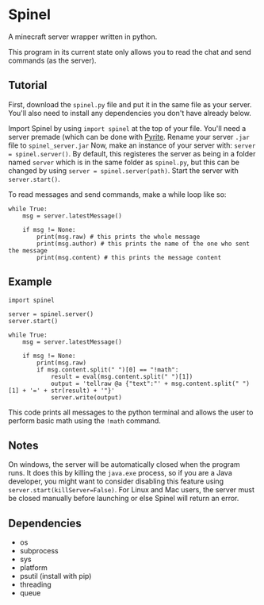 # Spinel
A minecraft server wrapper written in python.

This program in its current state only allows you to read the chat and send commands (as the server).

## Tutorial
First, download the `spinel.py` file and put it in the same file as your server.
You'll also need to install any dependencies you don't have already below.

Import Spinel by using `import spinel` at the top of your file.
You'll need a server premade (which can be done with [Pyrite](https://github.com/Xephlon/Pyrite). Rename your server `.jar` file to `spinel_server.jar`
Now, make an instance of your server with: `server = spinel.server()`. By default, this registeres the server as being in a folder named `server` which is in the same folder as `spinel.py`, but this can be changed by using `server = spinel.server(path)`.
Start the server with `server.start()`.

To read messages and send commands, make a while loop like so:
```
while True:
    msg = server.latestMessage()
    
    if msg != None:
        print(msg.raw) # this prints the whole message
        print(msg.author) # this prints the name of the one who sent the message
        print(msg.content) # this prints the message content
```

## Example
```
import spinel

server = spinel.server()
server.start()

while True:
    msg = server.latestMessage()

    if msg != None:
        print(msg.raw)
        if msg.content.split(" ")[0] == "!math":
            result = eval(msg.content.split(" ")[1])
            output = 'tellraw @a {"text":"' + msg.content.split(" ")[1] + '=' + str(result) + '"}'
            server.write(output)
```
            
This code prints all messages to the python terminal and allows the user to perform basic math using the `!math` command.

## Notes
On windows, the server will be automatically closed when the program runs. It does this by killing the `java.exe` process, so if you are a Java developer, you might want to consider disabling this feature using `server.start(killServer=False)`. For Linux and Mac users, the server must be closed manually before launching or else Spinel will return an error.

## Dependencies
* os
* subprocess
* sys
* platform 
* psutil (install with pip)
* threading
* queue
